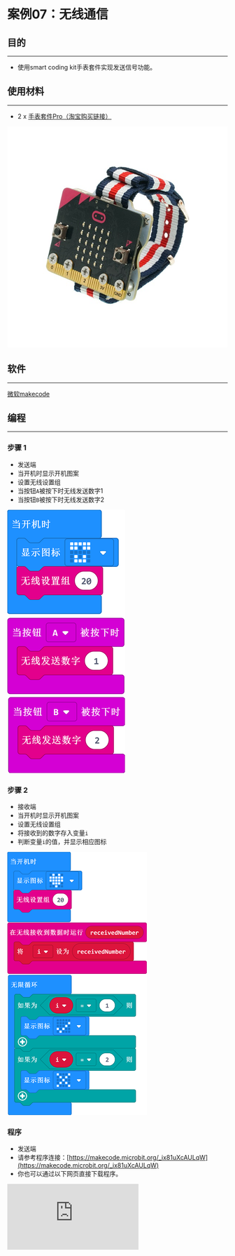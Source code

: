 # 案例07：无线通信

## 目的
---
- 使用smart coding kit手表套件实现发送信号功能。

## 使用材料
---

- 2 x [手表套件Pro（淘宝购买链接）](https://item.taobao.com/item.htm?ft=t&id=582042009614)

![](./images/smart_coding_kit_case_07_01.png)


## 软件
---
[微软makecode](https://makecode.microbit.org/#)

## 编程
---
### 步骤 1
- 发送端
- 当开机时显示开机图案
- 设置无线设置组
- 当按钮`A`被按下时无线发送数字1
- 当按钮`B`被按下时无线发送数字2

![](./images/smart_coding_kit_case_07_02.png)

### 步骤 2
- 接收端
- 当开机时显示开机图案
- 设置无线设置组
- 将接收到的数字存入变量`i`
- 判断变量`i`的值，并显示相应图标

![](./images/smart_coding_kit_case_07_03.png)




### 程序
- 发送端
- 请参考程序连接：[https://makecode.microbit.org/_ix81uXcAULqW](https://makecode.microbit.org/_ix81uXcAULqW)
- 你也可以通过以下网页直接下载程序。

<div
    style={{
        position: 'relative',
        paddingBottom: '60%',
        overflow: 'hidden',
    }}
>
    <iframe
        src="https://makecode.microbit.org/_hiRiC6PPT4Pd"
        frameborder="0"
        sandbox="allow-popups allow-forms allow-scripts allow-same-origin"
        style={{
            position: 'absolute',
            width: '100%',
            height: '100%',
        }}
    />
</div>

- 接收端
- 请参考程序连接：[https://makecode.microbit.org/_WpqdARYUXWMj](https://makecode.microbit.org/_WpqdARYUXWMj)
- 你也可以通过以下网页直接下载程序。

<div
    style={{
        position: 'relative',
        paddingBottom: '60%',
        overflow: 'hidden',
    }}
>
    <iframe
        src="https://makecode.microbit.org/_hiRiC6PPT4Pd"
        frameborder="0"
        sandbox="allow-popups allow-forms allow-scripts allow-same-origin"
        style={{
            position: 'absolute',
            width: '100%',
            height: '100%',
        }}
    />
</div>
---


## 结论
---

- 当发送端按下按钮`A`或者`B`时，接收端显示`√`或者`×`的图案。





## 思考
---


## 常见问题


## 相关阅读
---
